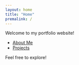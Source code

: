 ```yaml
---
layout: home
title: "Home"
premalink: /
---
```


Welcome to my portfolio website!

- [About Me](/about/)
- [Projects](/projects/)

Feel free to explore!
